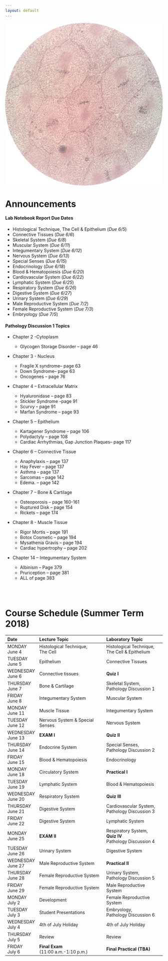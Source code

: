 ```yaml
---
layout: default
---
```


![Splash_IMAGE](./assets/images/splashImage_mitosis.png)


<a id="jump-to-announcements" class="jump-to-section"> </a>
# Announcements

#### Lab Notebook Report Due Dates
* Histological Technique, The Cell & Epithelium (_Due 6/5_)   
* Connective Tissues (_Due 6/6_)                                 
* Skeletal System (_Due 6/8_)      
* Muscular System (_Due 6/11_)                         
* Integumentary System (_Due 6/12_)                                  
* Nervous System (_Due 6/13_)                                     
* Special Senses (_Due 6/15_)       
* Endocrinology (_Due 6/18_)                       
* Blood & Hematopoiesis (_Due 6/20_)  
* Cardiovascular System (_Due 6/22_)
* Lymphatic System (_Due 6/25_)                               
* Respiratory System (_Due 6/26_) 
* Digestive System  (_Due 6/27_)                                   
* Urinary System (_Due 6/29_)         
* Male Reproductive System (_Due 7/2_)      
* Female Reproductive System (_Due 7/3_)                              
* Embryology (_Due 7/5_)  

#### Pathology Discussion 1 Topics 

*	Chapter 2 -Cytoplasm
	*	Glycogen Storage Disorder – page 46
*	Chapter 3 - Nucleus
	*	Fragile X syndrome– page 63
	*	Down Syndrome– page 63
	*	Oncogenes – page 76
*	Chapter 4 – Extracellular Matrix
	*	Hyaluronidase – page 83
	*	Stickler Syndrome -page 91
	*	Scurvy – page 91
	*	Marfan Syndrome – page 93
*	Chapter 5 – Epithelium
	*	Kartagener Syndrome – page 106
	*	Polydactyly – page 108
	*	Cardiac Arrhythmias, Gap Junction Plaques– page 117
*	Chapter 6 – Connective Tissue
	*	Anaphylaxis – page 137
	*	Hay Fever – page 137
	*	Asthma – page 137
	*	Sarcomas – page 142
	*	Edema. – page 142
*	Chapter 7 – Bone & Cartilage
	*	Osteoporosis – page 160-161
	*	Ruptured Disk – page 154
	*	 Rickets – page 174
*	Chapter 8 - Muscle Tissue
	*	Rigor Mortis – page 191
	*	Botox Cosmetic – page 194
	*	Mysathenia Gravis – page 194
	*	Cardiac hypertrophy – page 202

*	Chapter 14 – Integumentary System
	*	Albinism – Page 379
	*	Pruriception – page 381
	*	ALL of page 383


<br>
<br>



<a id="jump-to-schedule" class="jump-to-section"> </a>
# Course Schedule (Summer Term 2018)

| Date                        | Lecture Topic                        | Laboratory Topic                                       |
|:----------------------------|:-------------------------------------|:-------------------------------------------------------|
| MONDAY<br> June 4           | Histological Technique, <br>The Cell | Histological Technique, <br>The Cell & Epithelium      |
| TUESDAY<br> June 5          | Epithelium                           | Connective Tissues                                     |
| WEDNESDAY<br> June 6        | Connective tissues                   | **Quiz I**                                             |
| THURSDAY<br> June 7         | Bone & Cartilage                     | Skeletal System, <br>Pathology Discussion 1            |
| FRIDAY<br>   June 8         | Integumentary System                 | Muscular System                                        |
| MONDAY<br> June 11          | Muscle Tissue                        | Integumentary System                                   |
| TUESDAY<br> June 12         | Nervous System & Special Senses      | Nervous System                                         |
| WEDNESDAY<br> June 13       | **EXAM I**                           | **Quiz II**                                            |
| THURSDAY<br> June 14        | Endocrine System                     | Special Senses, <br>Pathology Discussion 2             |
| FRIDAY<br> June 15          | Blood & Hematopoiesis                | Endocrinology                                          |
| MONDAY<br> June 18          | Circulatory System                   | **Practical I**<br> 						              |
| TUESDAY<br> June 19         | Lymphatic System                     | Blood & Hematopoiesis                                  |
| WEDNESDAY<br> June 20       | Respiratory System                   | **Quiz III**                                           |
| THURSDAY<br> June 21        | Digestive System                     | Cardiovascular System, <br>Pathology Discussion 3      |
| FRIDAY<br> June 22          | Digestive System                     | Lymphatic System                                       |
| MONDAY<br> June 25          | **EXAM II**                          | Respiratory System,<br>**Quiz IV**<br>Pathology Discussion 4 |
| TUESDAY<br> June 26         | Urinary System                       | Digestive System                                       |
| WEDNESDAY<br> June 27       | Male Reproductive System             | **Practical II**                                       |
| THURSDAY<br> June 28        | Female Reproductive System           | Urinary System, <br>Pathology Discussion 5             |
| FRIDAY<br> June 29          | Female Reproductive System           | Male Reproductive System                               |
| MONDAY<br> July 2           | Development                          | Female Reproductive System                             |
| TUESDAY<br> July 3          | Student Presentations                | Embryology, <br>Pathology Discussion 6                 |
| WEDNESDAY<br> July 4        | 4th of July Holiday                  | 4th of July Holiday                                    |
| THURSDAY<br> July 5         | Review                               | Review                                                 |
| FRIDAY<br> July 6           | **Final Exam**<br>(11:00 a.m.-1:10 p.m.)| **Final Practical (TBA)**                              |

